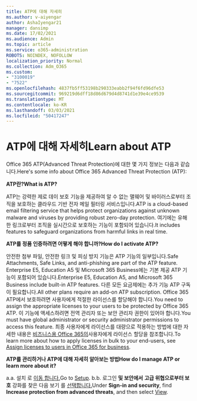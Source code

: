 ```yaml
---
title: ATP에 대해 자세히
ms.author: v-aiyengar
author: AshaIyengar21
manager: dansimp
ms.date: 17/02/2021
ms.audience: Admin
ms.topic: article
ms.service: o365-administration
ROBOTS: NOINDEX, NOFOLLOW
localization_priority: Normal
ms.collection: Adm_O365
ms.custom:
- "3100019"
- "7522"
ms.openlocfilehash: 4837fb5ff53198b290333eabb2f94f6fd96dfe53
ms.sourcegitcommit: 969219d6dff18d86d679d4d8741d1e39e4ce9539
ms.translationtype: MT
ms.contentlocale: ko-KR
ms.lasthandoff: 03/03/2021
ms.locfileid: "50417247"
---
```

# <a name="learn-about-atp"></a><span data-ttu-id="34a86-102">ATP에 대해 자세히</span><span class="sxs-lookup"><span data-stu-id="34a86-102">Learn about ATP</span></span>

<span data-ttu-id="34a86-103">Office 365 ATP(Advanced Threat Protection)에 대한 몇 가지 정보는 다음과 같습니다.</span><span class="sxs-lookup"><span data-stu-id="34a86-103">Here's some info about Office 365 Advanced Threat Protection (ATP):</span></span>

<span data-ttu-id="34a86-104">**ATP란?**</span><span class="sxs-lookup"><span data-stu-id="34a86-104">**What is ATP?**</span></span>

<span data-ttu-id="34a86-105">ATP는 강력한 제로 데이 보호 기능을 제공하여 알 수 없는 맬웨어 및 바이러스로부터 조직을 보호하는 클라우드 기반 전자 메일 필터링 서비스입니다.</span><span class="sxs-lookup"><span data-stu-id="34a86-105">ATP is a cloud-based email filtering service that helps protect organizations against unknown malware and viruses by providing robust zero-day protection.</span></span> <span data-ttu-id="34a86-106">여기에는 유해한 링크로부터 조직을 실시간으로 보호하는 기능이 포함되어 있습니다.</span><span class="sxs-lookup"><span data-stu-id="34a86-106">It includes features to safeguard organizations from harmful links in real time.</span></span>

<span data-ttu-id="34a86-107">**ATP를 정품 인증하려면 어떻게 해야 합니까?**</span><span class="sxs-lookup"><span data-stu-id="34a86-107">**How do I activate ATP?**</span></span>

<span data-ttu-id="34a86-108">안전한 첨부 파일, 안전한 링크 및 피싱 방지 기능은 ATP 기능의 일부입니다.</span><span class="sxs-lookup"><span data-stu-id="34a86-108">Safe Attachments, Safe Links, and anti-phishing are part of the ATP feature.</span></span> <span data-ttu-id="34a86-109">Enterprise E5, Education A5 및 Microsoft 365 Business에는 기본 제공 ATP 기능이 포함되어 있습니다.</span><span class="sxs-lookup"><span data-stu-id="34a86-109">Enterprise E5, Education A5, and Microsoft 365 Business include built-in ATP features.</span></span> <span data-ttu-id="34a86-110">다른 모든 요금제에는 추가 기능 ATP 구독이 필요합니다.</span><span class="sxs-lookup"><span data-stu-id="34a86-110">All other plans require an add-on ATP subscription.</span></span> <span data-ttu-id="34a86-111">Office 365 ATP에서 보호하려면 사용자에게 적절한 라이선스를 할당해야 합니다.</span><span class="sxs-lookup"><span data-stu-id="34a86-111">You need to assign the appropriate licenses to your users to be protected by Office 365 ATP.</span></span> <span data-ttu-id="34a86-112">이 기능에 액세스하려면 전역 관리자 또는 보안 관리자 권한이 있어야 합니다.</span><span class="sxs-lookup"><span data-stu-id="34a86-112">You must have global administrator or security administrator permissions to access this feature.</span></span> <span data-ttu-id="34a86-113">최종 사용자에게 라이선스를 대량으로 적용하는 방법에 대한 자세한 내용은 [비즈니스용 Office 365의](https://go.microsoft.com/fwlink/?linkid=2093435)사용자에게 라이선스 할당을 참조합니다.</span><span class="sxs-lookup"><span data-stu-id="34a86-113">To learn more about how to apply licenses in bulk to your end-users, see [Assign licenses to users in Office 365 for business](https://go.microsoft.com/fwlink/?linkid=2093435).</span></span>

<span data-ttu-id="34a86-114">**ATP를 관리하거나 ATP에 대해 자세히 알아보는 방법**</span><span class="sxs-lookup"><span data-stu-id="34a86-114">**How do I manage ATP or learn more about it?**</span></span>

<span data-ttu-id="34a86-115">a.</span><span class="sxs-lookup"><span data-stu-id="34a86-115">a.</span></span> <span data-ttu-id="34a86-116">설치 로 [이동 합니다.](https://go.microsoft.com/fwlink/p/?linkid=2075721)</span><span class="sxs-lookup"><span data-stu-id="34a86-116">Go to [Setup](https://go.microsoft.com/fwlink/p/?linkid=2075721).</span></span>
<span data-ttu-id="34a86-117">b.</span><span class="sxs-lookup"><span data-stu-id="34a86-117">b.</span></span> <span data-ttu-id="34a86-118">로그인 **및 보안에서** **고급 위협으로부터 보호** 강화를 찾은 다음 보기 를 [선택합니다.](https://go.microsoft.com/fwlink/?linkid=2109302)</span><span class="sxs-lookup"><span data-stu-id="34a86-118">Under **Sign-in and security**, find **Increase protection from advanced threats**, and then select [View](https://go.microsoft.com/fwlink/?linkid=2109302).</span></span>
